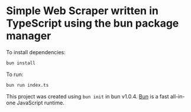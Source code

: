 # Simple Web Scraper written in TypeScript using the bun package manager

To install dependencies:

```bash
bun install
```

To run:

```bash
bun run index.ts
```

This project was created using `bun init` in bun v1.0.4. [Bun](https://bun.sh) is a fast all-in-one JavaScript runtime.
